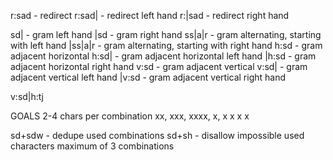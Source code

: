 r:sad - redirect
r:sad| - redirect left hand
r:|sad - redirect right hand

sd| - gram left hand
|sd - gram right hand
ss|a|r - gram alternating, starting with left hand
|ss|a|r - gram alternating, starting with right hand
h:sd - gram adjacent horizontal
h:sd| - gram adjacent horizontal left hand
|h:sd - gram adjacent horizontal right hand
v:sd - gram adjacent vertical
v:sd| - gram adjacent vertical left hand
|v:sd - gram adjacent vertical right hand

v:sd|h:tj

GOALS
2-4 chars per combination
xx, xxx, xxxx, x, x
x x
x

sd+sdw - dedupe used combinations
sd+sh - disallow impossible used characters
maximum of 3 combinations
